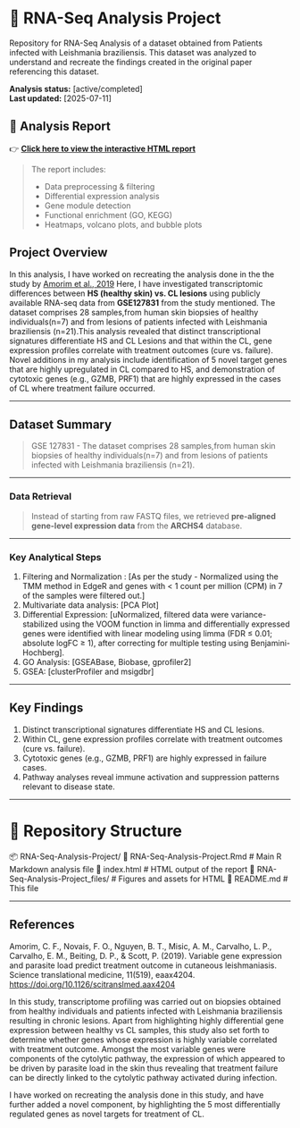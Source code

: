 # 🧬 RNA-Seq Analysis Project
Repository for RNA-Seq Analysis of a dataset obtained from Patients infected with Leishmania braziliensis. This dataset was analyzed to understand and recreate the findings created in the original paper referencing this dataset. 

**Analysis status:** [active/completed]  
**Last updated:** [2025-07-11]

## 📑 Analysis Report

👉 **[Click here to view the interactive HTML report](https://shrujanakandadai.github.io/RNA-Seq-Analysis-Project/index.html)**

> The report includes:
> - Data preprocessing & filtering
> - Differential expression analysis
> - Gene module detection
> - Functional enrichment (GO, KEGG)
> - Heatmaps, volcano plots, and bubble plots

## Project Overview

In this analysis, I have worked on recreating the analysis done in the the study by [Amorim et al., 2019](https://doi.org/10.1126/scitranslmed.aax4204) Here, I have investigated transcriptomic differences between **HS (healthy skin) vs. CL lesions** using publicly available RNA-seq data from **GSE127831** from the study mentioned. The dataset comprises 28 samples,from human skin biopsies of healthy individuals(n=7) and from lesions of patients infected with Leishmania braziliensis (n=21).This analysis revealed that distinct transcriptional signatures differentiate HS and CL Lesions and that within the CL, gene expression profiles correlate with treatment outcomes (cure vs. failure). Novel additions in my analysis include identification of 5 novel target genes that are highly upregulated in CL compared to HS, and demonstration of cytotoxic genes (e.g., GZMB, PRF1) that are highly expressed in the cases of CL where treatment failure occurred.

---

## Dataset Summary
>GSE 127831 - The dataset comprises 28 samples,from human skin biopsies of healthy individuals(n=7) and from lesions of       patients infected with Leishmania braziliensis (n=21).
---
### Data Retrieval
>Instead of starting from raw FASTQ files, we retrieved **pre-aligned gene-level expression data** from the **ARCHS4** database.
---
### Key Analytical Steps
1. Filtering and Normalization : [As per the study - Normalized using the TMM method in EdgeR and genes with < 1 count per million (CPM) in 7 of the samples were filtered out.] 
2. Multivariate data analysis: [PCA Plot]
3. Differential Expression: [uNormalized, filtered data were variance-stabilized using the VOOM function in limma and differentially expressed genes were identified with linear modeling using limma (FDR ≤ 0.01; absolute logFC ≥ 1), after correcting for multiple testing using Benjamini-Hochberg]. 
4. GO Analysis: [GSEABase, Biobase, gprofiler2]
5. GSEA: [clusterProfiler and msigdbr]
---
## Key Findings
1. Distinct transcriptional signatures differentiate HS and CL lesions.
2. Within CL, gene expression profiles correlate with treatment outcomes (cure vs. failure).
3. Cytotoxic genes (e.g., GZMB, PRF1) are highly expressed in failure cases.
4. Pathway analyses reveal immune activation and suppression patterns relevant to disease state. 
---

# 📁 Repository Structure

📦 RNA-Seq-Analysis-Project/
📄 RNA-Seq-Analysis-Project.Rmd # Main R Markdown analysis file
📄 index.html # HTML output of the report
📁 RNA-Seq-Analysis-Project_files/ # Figures and assets for HTML
📄 README.md # This file

---

## References
Amorim, C. F., Novais, F. O., Nguyen, B. T., Misic, A. M., Carvalho, L. P., Carvalho, E. M., Beiting, D. P., & Scott, P. (2019). Variable gene expression and parasite load predict treatment outcome in cutaneous leishmaniasis. Science translational medicine, 11(519), eaax4204. https://doi.org/10.1126/scitranslmed.aax4204

In this study, transcriptome profiling was carried out on biopsies obtained from healthy individuals and patients infected with Leishmania braziliensis resulting in chronic lesions. Apart from highlighting highly differential gene expression between healthy vs CL samples, this study also set forth to determine whether genes whose expression is highly variable correlated with treatment outcome. Amongst the most variable genes were components of the cytolytic pathway, the expression of which appeared to be driven by parasite load in the skin thus revealing that treatment failure can be directly linked to the cytolytic pathway activated during infection.

I have worked on recreating the analysis done in this study, and have further added a novel component, by highlighting the 5 most differentially regulated genes as novel targets for treatment of CL. 


